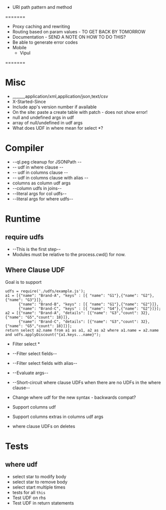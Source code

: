 * URI path pattern and method

=======

* Proxy caching and rewriting
* Routing based on param values - TO GET BACK BY TOMORROW
* Documentation - SEND A NOTE ON HOW TO DO THIS?
* Be able to generate error codes
* Mobile
  - Vipul


=======
# Misc

* ,,,,,,,,,,application/xml,application/json,text/csv
* X-Started-Since
* Include app's version number if available
* On the site: paste a create table with patch - does not show error!
* null and undefined args in udf
* array of null/undefined in udf args
* What does UDF in where mean for select *?

# Compiler

* --ql.peg cleanup for JSONPath --
* -- udf in where clause --
* -- udf in columns clause --
* -- udf in columns clause with alias --
* columns as column udf args
* --column udfs in joins--
* --literal args for col udfs--
* --literal args for where udfs--

# Runtime

## require udfs

* --This is the first step--
* Modules must be relative to the process.cwd() for now.

## Where Clause UDF

Goal is to support

    udfs = require('./udfs/example.js');
    a1 = [{"name": "Brand-A", "keys" : [{ "name": "G1"},{"name": "G2"},{"name": "G3"}]},
          {"name": "Brand-B", "keys" : [{ "name": "G1"},{"name": "G2"}]},
          {"name": "Brand-C", "keys" : [{ "name": "G4"},{"name": "G2"}]}];
    a2 = [{"name": "Brand-A", "details": [{"name": "G3","count": 32},{"name": "G5","count": 18}]},
          {"name": "Brand-C", "details": [{"name": "G3","count": 32}, {"name": "G5","count": 18}]}];
    return select a2.name from a1 as a1, a2 as a2 where a1.name = a2.name and udfs.applyDiscount("{a1.keys...name}");

* Filter select *
* --Filter select fields--
* --Filter select fields with alias--
* --Evaluate args--
* --Short-circuit where clause UDFs when there are no UDFs in the where clause--
* Change where udf for the new syntax - backwards compat?
* Support columns udf
* Support columns extras in columns udf args

* where clause UDFs on deletes

# Tests

## where udf

* select star to modify body
* select star to remove body
* select start multiple times
* tests for all `this`
* Test UDF on rhs
* Test UDF in return statements
